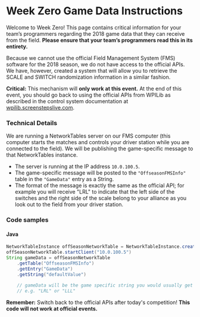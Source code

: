 # Week Zero Game Data Instructions
Welcome to Week Zero! This page contains critical information for your team’s programmers regarding the 2018 game data 
that they can receive from the field. **Please ensure that your team’s programmers read this in its entirety.**

Because we cannot use the official Field Management System (FMS) software for the 2018 season, we do not have access to 
the official APIs. We have, however, created a system that will allow you to retrieve the SCALE and SWITCH randomization
information in a similar fashion.

**Critical:** This mechanism will **only work at this event.** At the end of this event, you should go back to using the
official APIs from WPILib as described in the control system documentation at [wpilib.screenstepslive.com](wpilib.screenstepslive.com).

### Technical Details
We are running a NetworkTables server on our FMS computer (this computer starts the matches and controls your driver station
while you are connected to the field). We will be publishing the game-specific message to that NetworkTables instance.

 * The server is running at the IP address `10.0.100.5`.
 * The game-specific message will be posted to the `"OffseasonFMSInfo"` table in the `"GameData"` entry as a String.
 * The format of the message is exactly the same as the official API; for example you will receive "LRL" to indicate that
the left side of the switches and the right side of the scale belong to your alliance as you look out to the field from
your driver station.

### Code samples
#### Java
```Java
NetworkTableInstance offSeasonNetworkTable = NetworkTableInstance.create()
offSeasonNetworkTable.startClient("10.0.100.5")
String gameData = offSeasonNetworkTable
    .getTable("OffseasonFMSInfo")
    .getEntry("GameData")
    .getString("defaultValue")
    
    // gameData will be the game specific string you would usually get from the driver station,
    // e.g. "LRL" or "LLL"
```


**Remember:** Switch back to the official APIs after today's competition! **This code will not work at official events.**